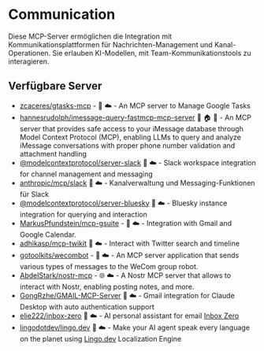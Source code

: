 # Communication

Diese MCP-Server ermöglichen die Integration mit Kommunikationsplattformen für Nachrichten-Management und Kanal-Operationen. Sie erlauben KI-Modellen, mit Team-Kommunikationstools zu interagieren.

## Verfügbare Server

- [zcaceres/gtasks-mcp](https://github.com/zcaceres/gtasks-mcp) - 📇 ☁️ - An MCP server to Manage Google Tasks
- [hannesrudolph/imessage-query-fastmcp-mcp-server](https://github.com/hannesrudolph/imessage-query-fastmcp-mcp-server) 🐍 🏠 🍎 - An MCP server that provides safe access to your iMessage database through Model Context Protocol (MCP), enabling LLMs to query and analyze iMessage conversations with proper phone number validation and attachment handling
- [@modelcontextprotocol/server-slack](https://github.com/modelcontextprotocol/servers/tree/main/src/slack) 📇 ☁️ - Slack workspace integration for channel management and messaging
- [anthropic/mcp/slack](https://github.com/anthropic/mcp/tree/main/src/slack) 📇 ☁️ - Kanalverwaltung und Messaging-Funktionen für Slack
- [@modelcontextprotocol/server-bluesky](https://github.com/keturiosakys/bluesky-context-server) 📇 ☁️ - Bluesky instance integration for querying and interaction
- [MarkusPfundstein/mcp-gsuite](https://github.com/MarkusPfundstein/mcp-gsuite) - 🐍 ☁️ - Integration with Gmail and Google Calendar.
- [adhikasp/mcp-twikit](https://github.com/adhikasp/mcp-twikit) 🐍 ☁️ - Interact with Twitter search and timeline
- [gotoolkits/wecombot](https://github.com/gotoolkits/mcp-wecombot-server.git) - 🚀 ☁️  - An MCP server application that sends various types of messages to the WeCom group robot.
- [AbdelStark/nostr-mcp](https://github.com/AbdelStark/nostr-mcp) - 🌐 ☁️ - A Nostr MCP server that allows to interact with Nostr, enabling posting notes, and more.
- [GongRzhe/GMAIL-MCP-Server](https://github.com/GongRzhe/Gmail-MCP-Server) 🐍 ☁️ - Gmail integration for Claude Desktop with auto authentication support
- [elie222/inbox-zero](https://github.com/elie222/inbox-zero/tree/main/apps/mcp-server) 📇 ☁️ - AI personal assistant for email [Inbox Zero](https://www.getinboxzero.com)
- [lingodotdev/lingo.dev](https://github.com/lingodotdev/lingo.dev/blob/main/mcp.md) 📇 ☁️ - Make your AI agent speak every language on the planet using [Lingo.dev](https://lingo.dev) Localization Engine 